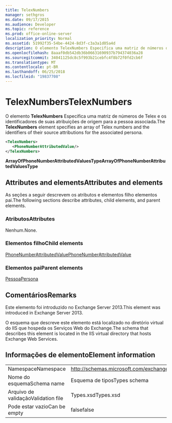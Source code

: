 ```yaml
---
title: TelexNumbers
manager: sethgros
ms.date: 09/17/2015
ms.audience: Developer
ms.topic: reference
ms.prod: office-online-server
localization_priority: Normal
ms.assetid: 51992f35-54be-4424-8d3f-c3a3a1d05a4d
description: O elemento TelexNumbers Especifica uma matriz de números de Telex e os identificadores de suas atribuições de origem para a pessoa associada.
ms.openlocfilehash: 8aaaf0db542db36b06631690937b794374036a28
ms.sourcegitcommit: 34041125dc8c5f993b21cebfc4f8b72f0fd2cb6f
ms.translationtype: MT
ms.contentlocale: pt-BR
ms.lasthandoff: 06/25/2018
ms.locfileid: "19837708"
---
```

# <a name="telexnumbers"></a><span data-ttu-id="6372b-103">TelexNumbers</span><span class="sxs-lookup"><span data-stu-id="6372b-103">TelexNumbers</span></span>

<span data-ttu-id="6372b-104">O elemento **TelexNumbers** Especifica uma matriz de números de Telex e os identificadores de suas atribuições de origem para a pessoa associada.</span><span class="sxs-lookup"><span data-stu-id="6372b-104">The **TelexNumbers** element specifies an array of Telex numbers and the identifiers of their source attributions for the associated persona.</span></span> 
  
```XML
<TelexNumbers>
   <PhoneNumberAttributedValue/>
</TelexNumbers>
```

 <span data-ttu-id="6372b-105">**ArrayOfPhoneNumberAttributedValuesType**</span><span class="sxs-lookup"><span data-stu-id="6372b-105">**ArrayOfPhoneNumberAttributedValuesType**</span></span>
## <a name="attributes-and-elements"></a><span data-ttu-id="6372b-106">Attributes and elements</span><span class="sxs-lookup"><span data-stu-id="6372b-106">Attributes and elements</span></span>

<span data-ttu-id="6372b-107">As seções a seguir descrevem os atributos e elementos filho elementos pai.</span><span class="sxs-lookup"><span data-stu-id="6372b-107">The following sections describe attributes, child elements, and parent elements.</span></span>
  
### <a name="attributes"></a><span data-ttu-id="6372b-108">Atributos</span><span class="sxs-lookup"><span data-stu-id="6372b-108">Attributes</span></span>

<span data-ttu-id="6372b-109">Nenhum.</span><span class="sxs-lookup"><span data-stu-id="6372b-109">None.</span></span>
  
### <a name="child-elements"></a><span data-ttu-id="6372b-110">Elementos filho</span><span class="sxs-lookup"><span data-stu-id="6372b-110">Child elements</span></span>

[<span data-ttu-id="6372b-111">PhoneNumberAttributedValue</span><span class="sxs-lookup"><span data-stu-id="6372b-111">PhoneNumberAttributedValue</span></span>](phonenumberattributedvalue.md)
  
### <a name="parent-elements"></a><span data-ttu-id="6372b-112">Elementos pai</span><span class="sxs-lookup"><span data-stu-id="6372b-112">Parent elements</span></span>

[<span data-ttu-id="6372b-113">Pessoa</span><span class="sxs-lookup"><span data-stu-id="6372b-113">Persona</span></span>](persona.md)
  
## <a name="remarks"></a><span data-ttu-id="6372b-114">Comentários</span><span class="sxs-lookup"><span data-stu-id="6372b-114">Remarks</span></span>

<span data-ttu-id="6372b-115">Este elemento foi introduzido no Exchange Server 2013.</span><span class="sxs-lookup"><span data-stu-id="6372b-115">This element was introduced in Exchange Server 2013.</span></span>
  
<span data-ttu-id="6372b-116">O esquema que descreve este elemento está localizado no diretório virtual do IIS que hospeda os Serviços Web do Exchange.</span><span class="sxs-lookup"><span data-stu-id="6372b-116">The schema that describes this element is located in the IIS virtual directory that hosts Exchange Web Services.</span></span>
  
## <a name="element-information"></a><span data-ttu-id="6372b-117">Informações de elemento</span><span class="sxs-lookup"><span data-stu-id="6372b-117">Element information</span></span>

|||
|:-----|:-----|
|<span data-ttu-id="6372b-118">Namespace</span><span class="sxs-lookup"><span data-stu-id="6372b-118">Namespace</span></span>  <br/> |http://schemas.microsoft.com/exchange/services/2006/types  <br/> |
|<span data-ttu-id="6372b-119">Nome do esquema</span><span class="sxs-lookup"><span data-stu-id="6372b-119">Schema name</span></span>  <br/> |<span data-ttu-id="6372b-120">Esquema de tipos</span><span class="sxs-lookup"><span data-stu-id="6372b-120">Types schema</span></span>  <br/> |
|<span data-ttu-id="6372b-121">Arquivo de validação</span><span class="sxs-lookup"><span data-stu-id="6372b-121">Validation file</span></span>  <br/> |<span data-ttu-id="6372b-122">Types.xsd</span><span class="sxs-lookup"><span data-stu-id="6372b-122">Types.xsd</span></span>  <br/> |
|<span data-ttu-id="6372b-123">Pode estar vazio</span><span class="sxs-lookup"><span data-stu-id="6372b-123">Can be empty</span></span>  <br/> |<span data-ttu-id="6372b-124">false</span><span class="sxs-lookup"><span data-stu-id="6372b-124">false</span></span>  <br/> |
   

